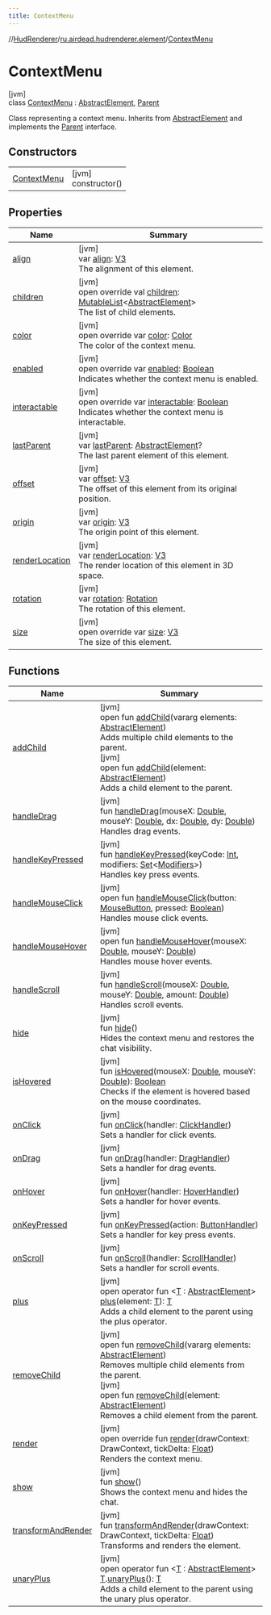 ```yaml
---
title: ContextMenu
---
```

//[HudRenderer](../../../index.html)/[ru.airdead.hudrenderer.element](../index.html)/[ContextMenu](index.html)



# ContextMenu



[jvm]\
class [ContextMenu](index.html) : [AbstractElement](../-abstract-element/index.html), [Parent](../-parent/index.html)

Class representing a context menu. Inherits from [AbstractElement](../-abstract-element/index.html) and implements the [Parent](../-parent/index.html) interface.



## Constructors


| | |
|---|---|
| [ContextMenu](-context-menu.html) | [jvm]<br>constructor() |


## Properties


| Name | Summary |
|---|---|
| [align](../-abstract-element/align.html) | [jvm]<br>var [align](../-abstract-element/align.html): [V3](../../ru.airdead.hudrenderer.utility/-v3/index.html)<br>The alignment of this element. |
| [children](children.html) | [jvm]<br>open override val [children](children.html): [MutableList](https://kotlinlang.org/api/latest/jvm/stdlib/kotlin.collections/-mutable-list/index.html)&lt;[AbstractElement](../-abstract-element/index.html)&gt;<br>The list of child elements. |
| [color](color.html) | [jvm]<br>open override var [color](color.html): [Color](../../ru.airdead.hudrenderer.utility/-color/index.html)<br>The color of the context menu. |
| [enabled](enabled.html) | [jvm]<br>open override var [enabled](enabled.html): [Boolean](https://kotlinlang.org/api/latest/jvm/stdlib/kotlin/-boolean/index.html)<br>Indicates whether the context menu is enabled. |
| [interactable](interactable.html) | [jvm]<br>open override var [interactable](interactable.html): [Boolean](https://kotlinlang.org/api/latest/jvm/stdlib/kotlin/-boolean/index.html)<br>Indicates whether the context menu is interactable. |
| [lastParent](../-abstract-element/last-parent.html) | [jvm]<br>var [lastParent](../-abstract-element/last-parent.html): [AbstractElement](../-abstract-element/index.html)?<br>The last parent element of this element. |
| [offset](../-abstract-element/offset.html) | [jvm]<br>var [offset](../-abstract-element/offset.html): [V3](../../ru.airdead.hudrenderer.utility/-v3/index.html)<br>The offset of this element from its original position. |
| [origin](../-abstract-element/origin.html) | [jvm]<br>var [origin](../-abstract-element/origin.html): [V3](../../ru.airdead.hudrenderer.utility/-v3/index.html)<br>The origin point of this element. |
| [renderLocation](../-abstract-element/render-location.html) | [jvm]<br>var [renderLocation](../-abstract-element/render-location.html): [V3](../../ru.airdead.hudrenderer.utility/-v3/index.html)<br>The render location of this element in 3D space. |
| [rotation](../-abstract-element/rotation.html) | [jvm]<br>var [rotation](../-abstract-element/rotation.html): [Rotation](../../ru.airdead.hudrenderer.utility/-rotation/index.html)<br>The rotation of this element. |
| [size](../-abstract-element/size.html) | [jvm]<br>open override var [size](../-abstract-element/size.html): [V3](../../ru.airdead.hudrenderer.utility/-v3/index.html)<br>The size of this element. |


## Functions


| Name | Summary |
|---|---|
| [addChild](../-parent/add-child.html) | [jvm]<br>open fun [addChild](../-parent/add-child.html)(vararg elements: [AbstractElement](../-abstract-element/index.html))<br>Adds multiple child elements to the parent.<br>[jvm]<br>open fun [addChild](../-parent/add-child.html)(element: [AbstractElement](../-abstract-element/index.html))<br>Adds a child element to the parent. |
| [handleDrag](handle-drag.html) | [jvm]<br>fun [handleDrag](handle-drag.html)(mouseX: [Double](https://kotlinlang.org/api/latest/jvm/stdlib/kotlin/-double/index.html), mouseY: [Double](https://kotlinlang.org/api/latest/jvm/stdlib/kotlin/-double/index.html), dx: [Double](https://kotlinlang.org/api/latest/jvm/stdlib/kotlin/-double/index.html), dy: [Double](https://kotlinlang.org/api/latest/jvm/stdlib/kotlin/-double/index.html))<br>Handles drag events. |
| [handleKeyPressed](handle-key-pressed.html) | [jvm]<br>fun [handleKeyPressed](handle-key-pressed.html)(keyCode: [Int](https://kotlinlang.org/api/latest/jvm/stdlib/kotlin/-int/index.html), modifiers: [Set](https://kotlinlang.org/api/latest/jvm/stdlib/kotlin.collections/-set/index.html)&lt;[Modifiers](../../ru.airdead.hudrenderer.utility/-modifiers/index.html)&gt;)<br>Handles key press events. |
| [handleMouseClick](../-abstract-element/handle-mouse-click.html) | [jvm]<br>open fun [handleMouseClick](../-abstract-element/handle-mouse-click.html)(button: [MouseButton](../../ru.airdead.hudrenderer.utility/-mouse-button/index.html), pressed: [Boolean](https://kotlinlang.org/api/latest/jvm/stdlib/kotlin/-boolean/index.html))<br>Handles mouse click events. |
| [handleMouseHover](../-abstract-element/handle-mouse-hover.html) | [jvm]<br>open fun [handleMouseHover](../-abstract-element/handle-mouse-hover.html)(mouseX: [Double](https://kotlinlang.org/api/latest/jvm/stdlib/kotlin/-double/index.html), mouseY: [Double](https://kotlinlang.org/api/latest/jvm/stdlib/kotlin/-double/index.html))<br>Handles mouse hover events. |
| [handleScroll](handle-scroll.html) | [jvm]<br>fun [handleScroll](handle-scroll.html)(mouseX: [Double](https://kotlinlang.org/api/latest/jvm/stdlib/kotlin/-double/index.html), mouseY: [Double](https://kotlinlang.org/api/latest/jvm/stdlib/kotlin/-double/index.html), amount: [Double](https://kotlinlang.org/api/latest/jvm/stdlib/kotlin/-double/index.html))<br>Handles scroll events. |
| [hide](hide.html) | [jvm]<br>fun [hide](hide.html)()<br>Hides the context menu and restores the chat visibility. |
| [isHovered](../-abstract-element/is-hovered.html) | [jvm]<br>fun [isHovered](../-abstract-element/is-hovered.html)(mouseX: [Double](https://kotlinlang.org/api/latest/jvm/stdlib/kotlin/-double/index.html), mouseY: [Double](https://kotlinlang.org/api/latest/jvm/stdlib/kotlin/-double/index.html)): [Boolean](https://kotlinlang.org/api/latest/jvm/stdlib/kotlin/-boolean/index.html)<br>Checks if the element is hovered based on the mouse coordinates. |
| [onClick](../-abstract-element/on-click.html) | [jvm]<br>fun [onClick](../-abstract-element/on-click.html)(handler: [ClickHandler](../../ru.airdead.hudrenderer.utility/-click-handler/index.html))<br>Sets a handler for click events. |
| [onDrag](on-drag.html) | [jvm]<br>fun [onDrag](on-drag.html)(handler: [DragHandler](../-drag-handler/index.html))<br>Sets a handler for drag events. |
| [onHover](../-abstract-element/on-hover.html) | [jvm]<br>fun [onHover](../-abstract-element/on-hover.html)(handler: [HoverHandler](../../ru.airdead.hudrenderer.utility/-hover-handler/index.html))<br>Sets a handler for hover events. |
| [onKeyPressed](on-key-pressed.html) | [jvm]<br>fun [onKeyPressed](on-key-pressed.html)(action: [ButtonHandler](../../ru.airdead.hudrenderer.utility/-button-handler/index.html))<br>Sets a handler for key press events. |
| [onScroll](on-scroll.html) | [jvm]<br>fun [onScroll](on-scroll.html)(handler: [ScrollHandler](../../ru.airdead.hudrenderer.utility/-scroll-handler/index.html))<br>Sets a handler for scroll events. |
| [plus](../-parent/plus.html) | [jvm]<br>open operator fun &lt;[T](../-parent/plus.html) : [AbstractElement](../-abstract-element/index.html)&gt; [plus](../-parent/plus.html)(element: [T](../-parent/plus.html)): [T](../-parent/plus.html)<br>Adds a child element to the parent using the plus operator. |
| [removeChild](../-parent/remove-child.html) | [jvm]<br>open fun [removeChild](../-parent/remove-child.html)(vararg elements: [AbstractElement](../-abstract-element/index.html))<br>Removes multiple child elements from the parent.<br>[jvm]<br>open fun [removeChild](../-parent/remove-child.html)(element: [AbstractElement](../-abstract-element/index.html))<br>Removes a child element from the parent. |
| [render](render.html) | [jvm]<br>open override fun [render](render.html)(drawContext: DrawContext, tickDelta: [Float](https://kotlinlang.org/api/latest/jvm/stdlib/kotlin/-float/index.html))<br>Renders the context menu. |
| [show](show.html) | [jvm]<br>fun [show](show.html)()<br>Shows the context menu and hides the chat. |
| [transformAndRender](../-abstract-element/transform-and-render.html) | [jvm]<br>fun [transformAndRender](../-abstract-element/transform-and-render.html)(drawContext: DrawContext, tickDelta: [Float](https://kotlinlang.org/api/latest/jvm/stdlib/kotlin/-float/index.html))<br>Transforms and renders the element. |
| [unaryPlus](../-parent/unary-plus.html) | [jvm]<br>open operator fun &lt;[T](../-parent/unary-plus.html) : [AbstractElement](../-abstract-element/index.html)&gt; [T](../-parent/unary-plus.html).[unaryPlus](../-parent/unary-plus.html)(): [T](../-parent/unary-plus.html)<br>Adds a child element to the parent using the unary plus operator. |


